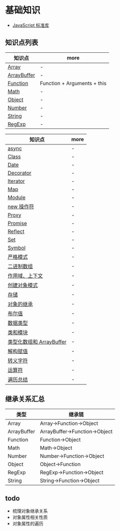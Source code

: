 # 基础知识

- [JavaScript 标准库](https://developer.mozilla.org/zh-CN/docs/Web/JavaScript/Reference/Global_Objects)

## 知识点列表

| 知识点                          | more                        |
| ------------------------------- | --------------------------- |
| [Array](./Array.md)             | -                           |
| [ArrayBuffer](./ArrayBuffer.md) | -                           |
| [Function](./Function.md)       | Function + Arguments + this |
| [Math](./Math.md)               | -                           |
| [Object](./Object.md)           | -                           |
| [Number](./Number.md)           | -                           |
| [String](./String.md)           | -                           |
| [RegExp](./RegExp.md)           | -                           |

| 知识点                                                   | more |
| -------------------------------------------------------- | ---- |
| [async](./async.md)                                      | -    |
| [Class](./Class.md)                                      | -    |
| [Date](./Date.md)                                        | -    |
| [Decorator](./Decorator.md)                              | -    |
| [Iterator](./Iterator.md)                                | -    |
| [Map](./Map.md)                                          | -    |
| [Module](./Module.md)                                    | -    |
| [new 操作符](./new操作符.md)                             | -    |
| [Proxy](./Proxy.md)                                      | -    |
| [Promise](./Promise.md)                                  | -    |
| [Reflect](./Reflect.md)                                  | -    |
| [Set](./Set.md)                                          | -    |
| [Symbol](./Symbol.md)                                    | -    |
| [严格模式](./严格模式.md)                                | -    |
| [二进制数组](./二进制数组.md)                            | -    |
| [作用域、上下文](./作用域、上下文.md)                    | -    |
| [创建对象模式](./创建对象模式.md)                        | -    |
| [存储](./存储.md)                                        | -    |
| [对象的继承](./对象的继承.md)                            | -    |
| [布尔值](./布尔值.md)                                    | -    |
| [数据类型](./数据类型.md)                                | -    |
| [类和模块](./类和模块.md)                                | -    |
| [类型化数组和 ArrayBuffer](./类型化数组和ArrayBuffer.md) | -    |
| [解构赋值](./解构赋值.md)                                | -    |
| [转义字符](./转义字符.md)                                | -    |
| [运算符](./运算符.md)                                    | -    |
| [遍历总结](./遍历总结.md)                                | -    |

## 继承关系汇总

| 类型        | 继承链                        |
| ----------- | ----------------------------- |
| Array       | Array->Function->Object       |
| ArrayBuffer | ArrayBuffer->Function->Object |
| Function    | Function->Object              |
| Math        | Math->Object                  |
| Number      | Number->Function->Object      |
| Object      | Object->Function              |
| RegExp      | RegExp->Function->Object      |
| String      | String->Function->Object      |

## todo

- 梳理对象继承关系
- 对象属性相关性质
- 对象属性的遍历
